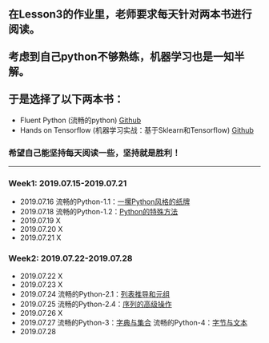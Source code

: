 ## 在Lesson3的作业里，老师要求每天针对两本书进行阅读。<br><br>考虑到自己python不够熟练，机器学习也是一知半解。 <br><br>于是选择了以下两本书：
- Fluent Python (流畅的python) [Github](https://github.com/fluentpython/example-code)
- Hands on Tensorflow (机器学习实战：基于Sklearn和Tensorflow) [Github](https://github.com/ageron/handson-ml)

### 希望自己能坚持每天阅读一些，坚持就是胜利！
***
### Week1: 2019.07.15-2019.07.21
- 2019.07.16 流畅的Python-1.1：[一摞Python风格的纸牌](https://github.com/QuantumDriver/NLP-4th-Assignment/blob/master/%E6%AF%8F%E6%97%A5%E9%98%85%E8%AF%BB/Fluent%20Python/1.1%E6%B5%81%E7%95%85%E7%9A%84Python.ipynb)
- 2019.07.18 流畅的Python-1.2：[Python的特殊方法](https://github.com/QuantumDriver/NLP-4th-Assignment/blob/master/%E6%AF%8F%E6%97%A5%E9%98%85%E8%AF%BB/Fluent%20Python/1.2%E6%B5%81%E7%95%85%E7%9A%84Python.ipynb)
- 2019.07.19   X
- 2019.07.20   X
- 2019.07.21   X
### Week2: 2019.07.22-2019.07.28
- 2019.07.22   X
- 2019.07.23   X
- 2019.07.24 流畅的Python-2.1：[列表推导和元组](https://github.com/QuantumDriver/NLP-4th-Assignment/blob/master/%E6%AF%8F%E6%97%A5%E9%98%85%E8%AF%BB/Fluent%20Python/2.1%E6%B5%81%E7%95%85%E7%9A%84Python.ipynb)
- 2019.07.25 流畅的Python-2.4：[序列的高级操作](https://github.com/QuantumDriver/NLP-4th-Assignment/blob/master/%E6%AF%8F%E6%97%A5%E9%98%85%E8%AF%BB/Fluent%20Python/2.4%E6%B5%81%E7%95%85%E7%9A%84Python.ipynb)
- 2019.07.26   X
- 2019.07.27 流畅的Python-3：[字典与集合](https://github.com/QuantumDriver/NLP-4th-Assignment/blob/master/%E6%AF%8F%E6%97%A5%E9%98%85%E8%AF%BB/Fluent%20Python/3.1%E6%B5%81%E7%95%85%E7%9A%84Python.ipynb) 流畅的Python-4：[字节与文本](https://github.com/QuantumDriver/NLP-4th-Assignment/blob/master/%E6%AF%8F%E6%97%A5%E9%98%85%E8%AF%BB/Fluent%20Python/4.1%20%E6%B5%81%E7%95%85%E7%9A%84Python.ipynb)
- 2019.07.28   []()
